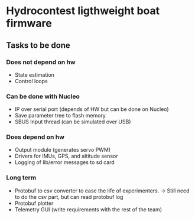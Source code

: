 # Hydrocontest ligthweight boat firmware

## Tasks to be done

### Does not depend on hw
* State estimation
* Control loops

### Can be done with Nucleo
* IP over serial port (depends of HW but can be done on Nucleo)
* Save parameter tree to flash memory
* SBUS Input thread (can be simulated over USB)

### Does depend on hw
* Output module (generates servo PWM)
* Drivers for IMUs, GPS, and altitude sensor
* Logging of lib/error messages to sd card

### Long term
* Protobuf to csv converter to ease the life of experimenters.
    -> Still need to do the csv part, but can read protobuf log
* Protobuf plotter
* Telemetry GUI (write requirements with the rest of the team)
